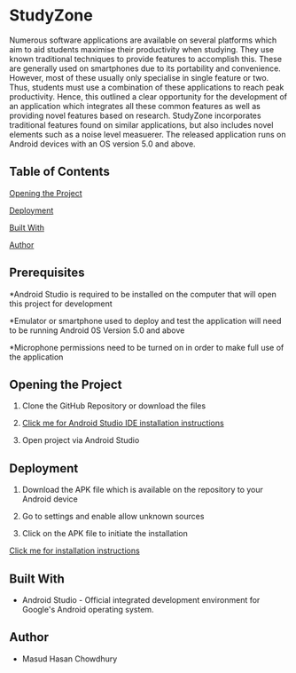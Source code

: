 # StudyZone
Numerous software applications are available on several platforms which aim to aid students maximise their productivity when studying. They use known traditional techniques to provide features to accomplish this. These are generally used on smartphones due to its portability and convenience. However, most of these usually only specialise in single feature or two. Thus, students must use a combination of these applications to reach peak productivity. Hence, this outlined a clear opportunity for the development of an application which integrates all these common features as well as providing novel features based on research. StudyZone incorporates traditional features found on similar applications, but also includes novel elements such as a noise level measuerer. The released application runs on Android devices with an OS version 5.0 and above.

## Table of Contents

[Opening the Project](https://github.com/PrinceOfTheEast/StudyZone/tree/master#openingtheproject)

[Deployment](https://github.com/PrinceOfTheEast/StudyZone/tree/master#deployment)

[Built With](https://github.com/PrinceOfTheEast/StudyZone/tree/master#built-with)

[Author](https://github.com/PrinceOfTheEast/StudyZone/tree/master#author)

## Prerequisites
*Android Studio is required to be installed on the computer that will open this project for development

*Emulator or smartphone used to deploy and test the application will need to be running Android 0S Version 5.0 and above

*Microphone permissions need to be turned on in order to make full use of the application

## Opening the Project
1. Clone the GitHub Repository or download the files

2. [Click me for Android Studio IDE installation instructions](https://developer.android.com/studio/install)

3. Open project via Android Studio

## Deployment
1. Download the APK file which is available on the repository to your Android device

2. Go to settings and enable allow unknown sources 

3. Click on the APK file to initiate the installation

[Click me for installation instructions](https://www.androidcentral.com/android-apps-install/)

## Built With

*	Android Studio - Official integrated development environment for Google's Android operating system.

## Author
*	Masud Hasan Chowdhury

  
